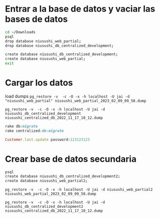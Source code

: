 
# Entrar a la base de datos  y vaciar las bases de datos
```bash
cd ~/Downloads
psql
drop database niusushi_web_partial;
drop database niusushi_db_centralized_development;

create database niusushi_db_centralized_development;
create database niusushi_web_partial;
exit
```

# Cargar los datos

load dumps
`pg_restore -v  -c -O -x -h localhost -U jai -d "niusushi_web_partial" niusushi_web_partial_2023_02_09_09_58.dump`

`pg_restore -v  -c -O -x -h localhost -U jai -d niusushi_db_centralized_development niusushi_centralized_db_2022_11_17_10_12.dump`

```ruby
rake db:migrate
rake centralized:db:migrate
```

```ruby
Customer.last.update password:123123123
```


# Crear base de datos secundaria

```zsh
psql
create database niusushi_db_centralized_development2;
create database niusushi_web_partial2;
```


`pg_restore -v  -c -O -x -h localhost -U jai -d niusushi_web_partial2 niusushi_web_partial_2023_02_09_09_58.dump`

`pg_restore -v  -c -O -x -h localhost -U jai -d niusushi_db_centralized_development2 niusushi_centralized_db_2022_11_17_10_12.dump`
